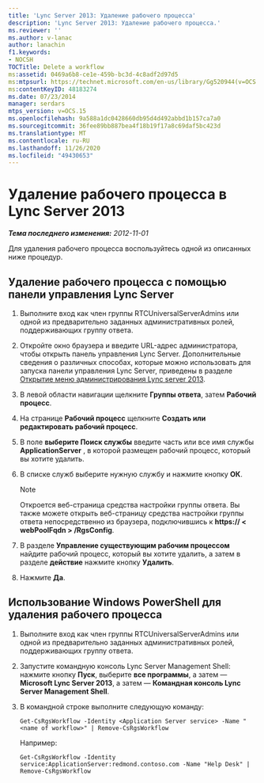 ```yaml
---
title: 'Lync Server 2013: Удаление рабочего процесса'
description: 'Lync Server 2013: Удаление рабочего процесса.'
ms.reviewer: ''
ms.author: v-lanac
author: lanachin
f1.keywords:
- NOCSH
TOCTitle: Delete a workflow
ms:assetid: 0469a6b8-ce1e-459b-bc3d-4c8adf2d97d5
ms:mtpsurl: https://technet.microsoft.com/en-us/library/Gg520944(v=OCS.15)
ms:contentKeyID: 48183274
ms.date: 07/23/2014
manager: serdars
mtps_version: v=OCS.15
ms.openlocfilehash: 9a588a1dc0428660db95d4d492abbd1b157ca7a0
ms.sourcegitcommit: 36fee89bb887bea4f18b19f17a8c69daf5bc423d
ms.translationtype: MT
ms.contentlocale: ru-RU
ms.lasthandoff: 11/26/2020
ms.locfileid: "49430653"
---
```

# <a name="delete-a-workflow-in-lync-server-2013"></a>Удаление рабочего процесса в Lync Server 2013

<div data-xmlns="http://www.w3.org/1999/xhtml">

<div class="topic" data-xmlns="http://www.w3.org/1999/xhtml" data-msxsl="urn:schemas-microsoft-com:xslt" data-cs="https://msdn.microsoft.com/">

<div data-asp="https://msdn2.microsoft.com/asp">



</div>

<div id="mainSection">

<div id="mainBody">

<span> </span>

_**Тема последнего изменения:** 2012-11-01_

Для удаления рабочего процесса воспользуйтесь одной из описанных ниже процедур.

<div>

## <a name="to-use-lync-server-control-panel-delete-a-workflow"></a>Удаление рабочего процесса с помощью панели управления Lync Server

1.  Выполните вход как член группы RTCUniversalServerAdmins или одной из предварительно заданных административных ролей, поддерживающих группу ответа.

2.  Откройте окно браузера и введите URL-адрес администратора, чтобы открыть панель управления Lync Server. Дополнительные сведения о различных способах, которые можно использовать для запуска панели управления Lync Server, приведены в разделе [Открытие меню администрирования Lync server 2013](lync-server-2013-open-lync-server-administrative-tools.md).

3.  В левой области навигации щелкните **Группы ответа**, затем **Рабочий процесс**.

4.  На странице **Рабочий процесс** щелкните **Создать или редактировать рабочий процесс**.

5.  В поле **выберите Поиск службы** введите часть или все имя службы **ApplicationServer** , в которой размещен рабочий процесс, который вы хотите удалить.

6.  В списке служб выберите нужную службу и нажмите кнопку **ОК**.
    
    <div>
    

    > [!NOTE]  
    > Откроется веб-страница средства настройки группы ответа. Вы также можете открыть веб-страницу средства настройки группы ответа непосредственно из браузера, подключившись к <STRONG>https:// &lt; webPoolFqdn &gt; /RgsConfig</STRONG>.

    
    </div>

7.  В разделе **Управление существующим рабочим процессом** найдите рабочий процесс, который вы хотите удалить, а затем в разделе **действие** нажмите кнопку **Удалить**.

8.  Нажмите **Да**.

</div>

<div>

## <a name="to-use-windows-powershell-to-delete-a-workflow"></a>Использование Windows PowerShell для удаления рабочего процесса

1.  Выполните вход как член группы RTCUniversalServerAdmins или одной из предварительно заданных административных ролей, поддерживающих группу ответа.

2.  Запустите командную консоль Lync Server Management Shell: нажмите кнопку **Пуск**, выберите **все программы**, а затем — **Microsoft Lync Server 2013**, а затем — **Командная консоль Lync Server Management Shell**.

3.  В командной строке выполните следующую команду:
    
        Get-CsRgsWorkflow -Identity <Application Server service> -Name "<name of workflow>" | Remove-CsRgsWorkflow
    
    Например:
    
        Get-CsRgsWorkflow -Identity service:ApplicationServer:redmond.contoso.com -Name "Help Desk" | Remove-CsRgsWorkflow

</div>

</div>

<span> </span>

</div>

</div>

</div>

